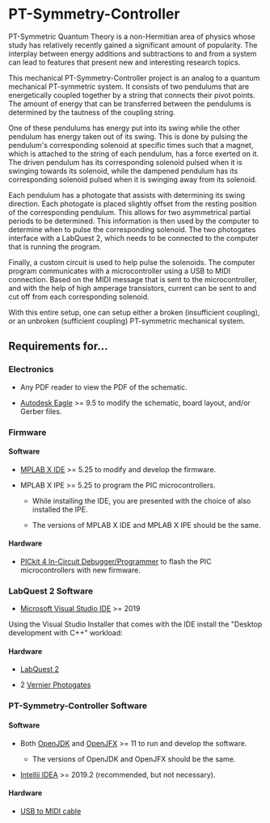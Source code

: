 # PT-Symmetry-Controller

PT-Symmetric Quantum Theory is a non-Hermitian area of physics whose study has relatively recently gained a significant amount of popularity. The interplay between energy additions and subtractions to and from a system can lead to features that present new and interesting research topics.

This mechanical PT-Symmetry-Controller project is an analog to a quantum mechanical PT-symmetric system. It consists of two pendulums that are energetically coupled together by a string that connects their pivot points. The amount of energy that can be transferred between the pendulums is determined by the tautness of the coupling string.

One of these pendulums has energy put into its swing while the other pendulum has energy taken out of its swing. This is done by pulsing the pendulum's corresponding solenoid at specific times such that a magnet, which is attached to the string of each pendulum, has a force exerted on it. The driven pendulum has its corresponding solenoid pulsed when it is swinging towards its solenoid, while the dampened pendulum has its corresponding solenoid pulsed when it is swinging away from its solenoid.

Each pendulum has a photogate that assists with determining its swing direction. Each photogate is placed slightly offset from the resting position of the corresponding pendulum. This allows for two asymmetrical partial periods to be determined. This information is then used by the computer to determine when to pulse the corresponding solenoid. The two photogates interface with a LabQuest 2, which needs to be connected to the computer that is running the program.

Finally, a custom circuit is used to help pulse the solenoids. The computer program communicates with a microcontroller using a USB to MIDI connection. Based on the MIDI message that is sent to the microcontroller, and with the help of high amperage transistors, current can be sent to and cut off from each corresponding solenoid.

With this entire setup, one can setup either a broken (insufficient coupling), or an unbroken (sufficient coupling) PT-symmetric mechanical system.

## Requirements for...

### Electronics

- Any PDF reader to view the PDF of the schematic.

- [Autodesk Eagle](https://www.autodesk.com/products/eagle/free-download) >= 9.5 to modify the schematic, board layout, and/or Gerber files.

### Firmware

#### Software

- [MPLAB X IDE](https://www.microchip.com/mplab/mplab-x-ide) >= 5.25 to modify and develop the firmware.

- MPLAB X IPE >= 5.25 to program the PIC microcontrollers.

  - While installing the IDE, you are presented with the choice of also installed the IPE.
  
  - The versions of MPLAB X IDE and MPLAB X IPE should be the same.
  
#### Hardware

- [PICkit 4 In-Circuit Debugger/Programmer](https://www.microchip.com/developmenttools/ProductDetails/PG164140) to flash the PIC microcontrollers with new firmware.

### LabQuest 2 Software

- [Microsoft Visual Studio IDE](https://visualstudio.microsoft.com/) >= 2019

Using the Visual Studio Installer that comes with the IDE install the "Desktop development with C++" workload:
  
#### Hardware

- [LabQuest 2](https://www.vernier.com/products/interfaces/labq2/)

- 2 [Vernier Photogates](https://www.vernier.com/products/sensors/photogates/vpg-btd/)

### PT-Symmetry-Controller Software

#### Software

- Both [OpenJDK](https://adoptopenjdk.net/) and [OpenJFX](https://gluonhq.com/products/javafx/) >= 11 to run and develop the software.
  - The versions of OpenJDK and OpenJFX should be the same.
  
- [Intellij IDEA](https://www.jetbrains.com/idea/download/) >= 2019.2 (recommended, but not necessary).

#### Hardware 

- [USB to MIDI cable](https://www.amazon.com/HDE-Synthesizer-Microphone-Instrument-Converter/dp/B00D3QFHN8/)
